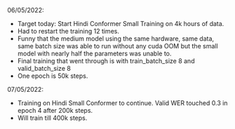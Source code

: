 

06/05/2022:
* Target today: Start Hindi Conformer Small Training on 4k hours of data.
* Had to restart the training 12 times. 
* Funny that the medium model using the same hardware, same data, same batch size was able to run without any cuda OOM but the small model with nearly half the parameters was unable to.
* Final training that went through is with train_batch_size 8 and valid_batch_size 8
* One epoch is 50k steps.


07/05/2022:
* Training on Hindi Small Conformer to continue. Valid WER touched 0.3 in epoch 4 after 200k steps.
* Will train till 400k steps.
